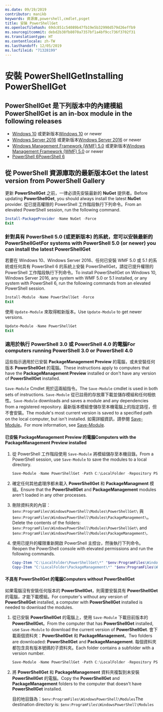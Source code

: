 ```yaml
---
ms.date: 09/19/2019
contributor: manikb
keywords: 資源庫,powershell,cmdlet,psget
title: 安裝 PowerShellGet
ms.openlocfilehash: 69dc851c54089b47fb19e5b32990d579d26effb9
ms.sourcegitcommit: debd2b38fb8070a7357bf1a4bf9cc736f3702f31
ms.translationtype: HT
ms.contentlocale: zh-TW
ms.lasthandoff: 12/05/2019
ms.locfileid: "71328199"
---
```

# <a name="installing-powershellget"></a><span data-ttu-id="cdc2a-103">安裝 PowerShellGet</span><span class="sxs-lookup"><span data-stu-id="cdc2a-103">Installing PowerShellGet</span></span>

## <a name="powershellget-is-an-in-box-module-in-the-following-releases"></a><span data-ttu-id="cdc2a-104">PowerShellGet 是下列版本中的內建模組</span><span class="sxs-lookup"><span data-stu-id="cdc2a-104">PowerShellGet is an in-box module in the following releases</span></span>

- <span data-ttu-id="cdc2a-105">[Windows 10](https://www.microsoft.com/windows) 或更新版本</span><span class="sxs-lookup"><span data-stu-id="cdc2a-105">[Windows 10](https://www.microsoft.com/windows) or newer</span></span>
- <span data-ttu-id="cdc2a-106">[Windows Server 2016](/windows-server/windows-server) 或更新版本</span><span class="sxs-lookup"><span data-stu-id="cdc2a-106">[Windows Server 2016](/windows-server/windows-server) or newer</span></span>
- <span data-ttu-id="cdc2a-107">[Windows Management Framework (WMF) 5.0](https://www.microsoft.com/download/details.aspx?id=50395) 或更新版本</span><span class="sxs-lookup"><span data-stu-id="cdc2a-107">[Windows Management Framework (WMF) 5.0](https://www.microsoft.com/download/details.aspx?id=50395) or newer</span></span>
- [<span data-ttu-id="cdc2a-108">PowerShell 6</span><span class="sxs-lookup"><span data-stu-id="cdc2a-108">PowerShell 6</span></span>](https://github.com/PowerShell/PowerShell/releases)

## <a name="get-the-latest-version-from-powershell-gallery"></a><span data-ttu-id="cdc2a-109">從 PowerShell 資源庫取的最新版本</span><span class="sxs-lookup"><span data-stu-id="cdc2a-109">Get the latest version from PowerShell Gallery</span></span>

<span data-ttu-id="cdc2a-110">更新 **PowerShellGet** 之前，一律必須先安裝最新的 **NuGet** 提供者。</span><span class="sxs-lookup"><span data-stu-id="cdc2a-110">Before updating **PowerShellGet**, you should always install the latest **NuGet** provider.</span></span> <span data-ttu-id="cdc2a-111">從已提高權限的 PowerShell 工作階段執行下列命令。</span><span class="sxs-lookup"><span data-stu-id="cdc2a-111">From an elevated PowerShell session, run the following command.</span></span>

```powershell
Install-PackageProvider -Name NuGet -Force
Exit
```

### <a name="for-systems-with-powershell-50-or-newer-you-can-install-the-latest-powershellget"></a><span data-ttu-id="cdc2a-112">針對具有 PowerShell 5.0 (或更新版本) 的系統，您可以安裝最新的 PowerShellGet</span><span class="sxs-lookup"><span data-stu-id="cdc2a-112">For systems with PowerShell 5.0 (or newer) you can install the latest PowerShellGet</span></span>

<span data-ttu-id="cdc2a-113">若要在 Windows 10、Windows Server 2016、任何已安裝 WMF 5.0 或 5.1 的系統或任何具有 PowerShell 6 的系統上安裝 PowerShellGet，請從已提升權限的 PowerShell 工作階段執行下列命令。</span><span class="sxs-lookup"><span data-stu-id="cdc2a-113">To install PowerShellGet on Windows 10, Windows Server 2016, any system with WMF 5.0 or 5.1 installed, or any system with PowerShell 6, run the following commands from an elevated PowerShell session.</span></span>

```powershell
Install-Module -Name PowerShellGet -Force
Exit
```

<span data-ttu-id="cdc2a-114">使用 `Update-Module` 來取得較新版本。</span><span class="sxs-lookup"><span data-stu-id="cdc2a-114">Use `Update-Module` to get newer versions.</span></span>

```powershell
Update-Module -Name PowerShellGet
Exit
```

### <a name="for-computers-running-powershell-30-or-powershell-40"></a><span data-ttu-id="cdc2a-115">適用於執行 PowerShell 3.0 或 PowerShell 4.0 的電腦</span><span class="sxs-lookup"><span data-stu-id="cdc2a-115">For computers running PowerShell 3.0 or PowerShell 4.0</span></span>

<span data-ttu-id="cdc2a-116">這些指示適用於已安裝 **PackageManagement Preview** 的電腦，或未安裝任何版本 **PowerShellGet** 的電腦。</span><span class="sxs-lookup"><span data-stu-id="cdc2a-116">These instructions apply to computers that have the **PackageManagement Preview** installed or don't have any version of **PowerShellGet** installed.</span></span>

<span data-ttu-id="cdc2a-117">`Save-Module` Cmdlet 用於這兩組指令。</span><span class="sxs-lookup"><span data-stu-id="cdc2a-117">The `Save-Module` cmdlet is used in both sets of instructions.</span></span> <span data-ttu-id="cdc2a-118">`Save-Module` 從已註冊的存放庫下載並儲存模組和任何相依性。</span><span class="sxs-lookup"><span data-stu-id="cdc2a-118">`Save-Module` downloads and saves a module and any dependencies from a registered repository.</span></span> <span data-ttu-id="cdc2a-119">最新版本模組會儲存至本機電腦上的指定路徑，但不會安裝。</span><span class="sxs-lookup"><span data-stu-id="cdc2a-119">The module's most current version is saved to a specified path on the local computer, but isn't installed.</span></span> <span data-ttu-id="cdc2a-120">如需詳細資訊，請參閱 [Save-Module](/powershell/module/PowershellGet/Save-Module)。</span><span class="sxs-lookup"><span data-stu-id="cdc2a-120">For more information, see [Save-Module](/powershell/module/PowershellGet/Save-Module).</span></span>

#### <a name="computers-with-the-packagemanagement-preview-installed"></a><span data-ttu-id="cdc2a-121">已安裝 PackageManagement Preview 的電腦</span><span class="sxs-lookup"><span data-stu-id="cdc2a-121">Computers with the PackageManagement Preview installed</span></span>

1. <span data-ttu-id="cdc2a-122">從 PowerShell 工作階段使用 `Save-Module` 將模組儲存至本機目錄。</span><span class="sxs-lookup"><span data-stu-id="cdc2a-122">From a PowerShell session, use `Save-Module` to save the modules to a local directory.</span></span>

   ```powershell
   Save-Module -Name PowerShellGet -Path C:\LocalFolder -Repository PSGallery
   ```

1. <span data-ttu-id="cdc2a-123">確定任何其他處理序都未載入 **PowerShellGet** 和 **PackageManagment** 模組。</span><span class="sxs-lookup"><span data-stu-id="cdc2a-123">Ensure that the **PowerShellGet** and **PackageManagement** modules aren't loaded in any other processes.</span></span>
1. <span data-ttu-id="cdc2a-124">刪除資料夾的內容：`$env:ProgramFiles\WindowsPowerShell\Modules\PowerShellGet\` 與 `$env:ProgramFiles\WindowsPowerShell\Modules\PackageManagement\`。</span><span class="sxs-lookup"><span data-stu-id="cdc2a-124">Delete the contents of the folders: `$env:ProgramFiles\WindowsPowerShell\Modules\PowerShellGet\` and `$env:ProgramFiles\WindowsPowerShell\Modules\PackageManagement\`.</span></span>
1. <span data-ttu-id="cdc2a-125">使用已提升的權限重新開啟 PowerShell 主控台，然後執行下列命令。</span><span class="sxs-lookup"><span data-stu-id="cdc2a-125">Reopen the PowerShell console with elevated permissions and run the following commands.</span></span>

   ```powershell
   Copy-Item "C:\LocalFolder\PowerShellGet\*" "$env:ProgramFiles\WindowsPowerShell\Modules\PowerShellGet\" -Recurse -Force
   Copy-Item "C:\LocalFolder\PackageManagement\*" "$env:ProgramFiles\WindowsPowerShell\Modules\PackageManagement\" -Recurse -Force
   ```

#### <a name="computers-without-powershellget"></a><span data-ttu-id="cdc2a-126">不具有 PowerShellGet 的電腦</span><span class="sxs-lookup"><span data-stu-id="cdc2a-126">Computers without PowerShellGet</span></span>

<span data-ttu-id="cdc2a-127">如果電腦沒有安裝任何版本的 **PowerShellGet**，則需要安裝具有 **PowerShellGet** 的電腦，才能下載模組。</span><span class="sxs-lookup"><span data-stu-id="cdc2a-127">For computer's without any version of **PowerShellGet** installed, a computer with **PowerShellGet** installed is needed to download the modules.</span></span>

1. <span data-ttu-id="cdc2a-128">從已安裝 **PowerShellGet** 的電腦上，使用 `Save-Module` 下載目前版本的 **PowerShellGet**。</span><span class="sxs-lookup"><span data-stu-id="cdc2a-128">From the computer that has **PowerShellGet** installed, use `Save-Module` to download the current version of **PowerShellGet**.</span></span> <span data-ttu-id="cdc2a-129">會下載兩個資料夾：**PowerShellGet** 和 **PackageManagement**。</span><span class="sxs-lookup"><span data-stu-id="cdc2a-129">Two folders are downloaded: **PowerShellGet** and **PackageManagement**.</span></span> <span data-ttu-id="cdc2a-130">每個資料夾都包含具有版本號碼的子資料夾。</span><span class="sxs-lookup"><span data-stu-id="cdc2a-130">Each folder contains a subfolder with a version number.</span></span>

   ```powershell
   Save-Module -Name PowerShellGet -Path C:\LocalFolder -Repository PSGallery
   ```

1. <span data-ttu-id="cdc2a-131">將 **PowerShellGet** 和 **PackageManagement** 資料夾複製到未安裝 **PowerShellGet** 的電腦。</span><span class="sxs-lookup"><span data-stu-id="cdc2a-131">Copy the **PowerShellGet** and **PackageManagement** folders to the computer that doesn't have **PowerShellGet** installed.</span></span>

   <span data-ttu-id="cdc2a-132">目的地目錄為：`$env:ProgramFiles\WindowsPowerShell\Modules`</span><span class="sxs-lookup"><span data-stu-id="cdc2a-132">The destination directory is: `$env:ProgramFiles\WindowsPowerShell\Modules`</span></span>
